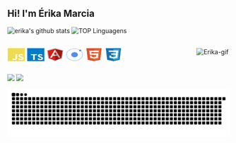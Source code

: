 ## Hi! I'm Érika Marcia

![erika's github stats](https://github-readme-stats.vercel.app/api?username=erikamarcia&show_icons=true&theme=dracula)
![TOP Linguagens](https://github-readme-stats.vercel.app/api/top-langs/?username=erikamarcia&layout=compact&theme=dracula)


<div style="display: inline_block"><br>
  <img align="center" alt="Js" height="30" width="40" src="https://raw.githubusercontent.com/devicons/devicon/master/icons/javascript/javascript-plain.svg">
  <img align="center" alt="Ts" height="30" width="40" src="https://raw.githubusercontent.com/devicons/devicon/master/icons/typescript/typescript-plain.svg">
  <img align="center" alt="Angular" height="30" width="40" src="https://raw.githubusercontent.com/devicons/devicon/master/icons/angularjs/angularjs-original.svg">
  <img align="center" alt="Ionic" height="30" width="40" src="https://raw.githubusercontent.com/devicons/devicon/master/icons/ionic/ionic-original.svg">
  <img align="center" alt="HTML" height="30" width="40" src="https://raw.githubusercontent.com/devicons/devicon/master/icons/html5/html5-original.svg">
  <img align="center" alt="CSS" height="30" width="40" src="https://raw.githubusercontent.com/devicons/devicon/master/icons/css3/css3-original.svg">
  
  <img align="right" height="15%" width="15%" alt="Erika-gif" src="https://media.discordapp.net/attachments/874479729812590633/874479764830814268/picasion.com_5988077b12de039e72ecd8415ed844da.gif">
</div>

##
<div> 
  
  <a href="https://www.linkedin.com/in/erika-marcia/" target="_blank"><img src="https://img.shields.io/badge/-LinkedIn-%230077B5?style=for-the-badge&logo=linkedin&logoColor=white" target="_blank"></a>
  <a href = "mailto:erikamarciapereira@gmail.com"><img src="https://img.shields.io/badge/-Gmail-%23333?style=for-the-badge&logo=gmail&logoColor=white" target="_blank"></a>
  
  ![Snake animation](https://github.com/ErikaMarcia/ErikaMarcia/blob/output/github-contribution-grid-snake.svg)
  
</div>
